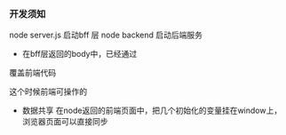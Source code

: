 ### 开发须知

node server.js 启动bff 层
node backend 启动后端服务

- 在bff层返回的body中，已经通过
>  <script src="./static/main.js"></script>
覆盖前端代码

这个时候前端可操作的

- 数据共享
  在node返回的前端页面中，把几个初始化的变量挂在window上，浏览器页面可以直接同步

